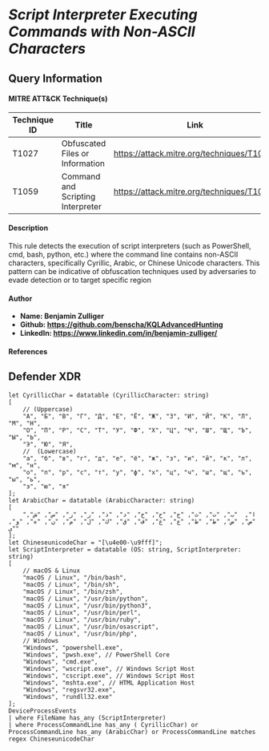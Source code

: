 # *Script Interpreter Executing Commands with Non-ASCII Characters*

## Query Information

#### MITRE ATT&CK Technique(s)

| Technique ID | Title    | Link    |
| ---  | --- | --- |
| T1027 | Obfuscated Files or Information | https://attack.mitre.org/techniques/T1027/ |
| T1059 | Command and Scripting Interpreter | https://attack.mitre.org/techniques/T1059/ |

#### Description
This rule detects the execution of script interpreters (such as PowerShell, cmd, bash, python, etc.) where the command line contains non-ASCII characters, specifically Cyrillic, Arabic, or Chinese Unicode characters. This pattern can be indicative of obfuscation techniques used by adversaries to evade detection or to target specific region

#### Author <Optional>
- **Name: Benjamin Zulliger**
- **Github: https://github.com/benscha/KQLAdvancedHunting**
- **LinkedIn: https://www.linkedin.com/in/benjamin-zulliger/**

#### References

## Defender XDR
```KQL
let CyrillicChar = datatable (CyrillicCharacter: string)
[
    // (Uppercase)
    "А", "Б", "В", "Г", "Д", "Е", "Ё", "Ж", "З", "И", "Й", "К", "Л", "М", "Н", 
    "О", "П", "Р", "С", "Т", "У", "Ф", "Х", "Ц", "Ч", "Ш", "Щ", "Ъ", "Ы", "Ь", 
    "Э", "Ю", "Я",
    //  (Lowercase)
    "а", "б", "в", "г", "д", "е", "ё", "ж", "з", "и", "й", "к", "л", "м", "н", 
    "о", "п", "р", "с", "т", "у", "ф", "х", "ц", "ч", "ш", "щ", "ъ", "ы", "ь", 
    "э", "ю", "я"
];
let ArabicChar = datatable (ArabicCharacter: string)
[
    "ا",  "ب", "ت", "ث", "ج", "ح", "خ", "د", "ذ", "ر", "ز", "س", "ش", "ص", "ض", "ط", "ظ", "ع", "غ", "ف", "ق", "ك", "ل", "م", "ن", "ه", "و", "ي"
];
let ChineseunicodeChar = "[\u4e00-\u9fff]";
let ScriptInterpreter = datatable (OS: string, ScriptInterpreter: string)
[
    // macOS & Linux
    "macOS / Linux", "/bin/bash",
    "macOS / Linux", "/bin/sh",
    "macOS / Linux", "/bin/zsh",
    "macOS / Linux", "/usr/bin/python",
    "macOS / Linux", "/usr/bin/python3",
    "macOS / Linux", "/usr/bin/perl",
    "macOS / Linux", "/usr/bin/ruby",
    "macOS / Linux", "/usr/bin/osascript",
    "macOS / Linux", "/usr/bin/php",
    // Windows
    "Windows", "powershell.exe",
    "Windows", "pwsh.exe", // PowerShell Core
    "Windows", "cmd.exe",
    "Windows", "wscript.exe", // Windows Script Host 
    "Windows", "cscript.exe", // Windows Script Host 
    "Windows", "mshta.exe", // HTML Application Host 
    "Windows", "regsvr32.exe", 
    "Windows", "rundll32.exe"
];
DeviceProcessEvents
| where FileName has_any (ScriptInterpreter)
| where ProcessCommandLine has_any ( CyrillicChar) or ProcessCommandLine has_any (ArabicChar) or ProcessCommandLine matches regex ChineseunicodeChar
```
